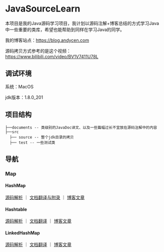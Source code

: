 # JavaSourceLearn

本项目是我的Java源码学习项目，我计划以源码注解+博客总结的方式学习Java中一些重要的类库，希望也能帮助到同样在学习Java的同学。

我的博客站点：https://blog.andycen.com

源码拷贝方式参考的是这个视频：https://www.bilibili.com/video/BV1V7411U78L

## 调试环境

系统：MacOS

jdk版本：1.8.0_201

## 项目结构

```
├──documents -- 类级别的JavaDoc译文、以及一些篇幅过长不宜放在源码注解中的内容
├──src
  ├── source -- 整个jdk目录的拷贝
  ├── test -- 一些测试类
```

## 导航

### Map

#### HashMap

<a href="https://github.com/cenry/JavaSourceLearn/blob/master/src/com/andycen/source/java/util/HashMap.java">源码解析</a> ｜ <a href="https://github.com/cenry/JavaSourceLearn/blob/master/documents/HashMap.md">文档翻译与附录</a> ｜ <a href="https://blog.andycen.com/2020/04/24/Java%E9%9B%86%E5%90%88%E6%A1%86%E6%9E%B6%E4%B9%8BHashMap/">博客文章</a> 

#### Hashtable

<a href="https://github.com/cenry/JavaSourceLearn/blob/master/src/com/andycen/source/java/util/Hashtable.java">源码解析</a> ｜ <a href="https://github.com/cenry/JavaSourceLearn/blob/master/documents/Hashtable.md">文档翻译</a> ｜ <a href="https://blog.andycen.com/2020/05/02/Java%E9%9B%86%E5%90%88%E6%A1%86%E6%9E%B6%E4%B9%8BHashtable/">博客文章</a>

#### LinkedHashMap

<a href="https://github.com/cenry/JavaSourceLearn/blob/master/src/com/andycen/source/java/util/LinkedHashMap.java">源码解析</a> ｜ <a href="https://github.com/cenry/JavaSourceLearn/blob/master/documents/LinkedHashMap.md">文档翻译</a> ｜ <a href="https://blog.andycen.com/2020/05/03/Java%E9%9B%86%E5%90%88%E6%A1%86%E6%9E%B6%E4%B9%8BLinkedHashMap/">博客文章</a>
